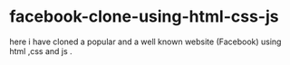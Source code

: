 # facebook-clone-using-html-css-js
here i have cloned a popular and a well known website (Facebook) using html ,css and js .
